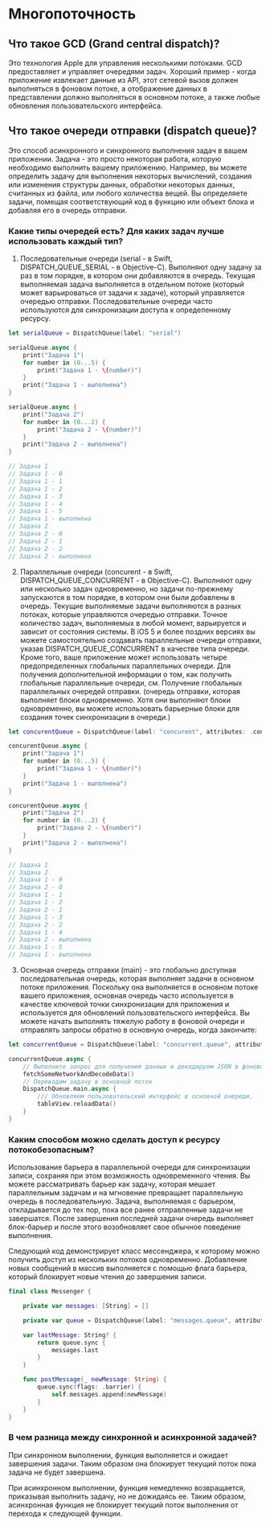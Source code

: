 # Многопоточность

## Что такое GCD (Grand central dispatch)?
Это технология Apple для управления несколькими потоками. GCD предоставляет и управляет очередями задач. Хороший пример - когда приложение извлекает данные из API, этот сетевой вызов должен выполняться в фоновом потоке, а отображение данных в представлении должно выполняться в основном потоке, а также любые обновления пользовательского интерфейса.

## Что такое очереди отправки (dispatch queue)?
Это способ асинхронного и синхронного выполнения задач в вашем приложении. Задача - это просто некоторая работа, которую необходимо выполнить вашему приложению. Например, вы можете определить задачу для выполнения некоторых вычислений, создания или изменения структуры данных, обработки некоторых данных, считанных из файла, или любого количества вещей. Вы определяете задачи, помещая соответствующий код в функцию или объект блока и добавляя его в очередь отправки.

### Какие типы очередей есть? Для каких задач лучше использовать каждый тип?
1. Последовательные очереди (serial - в Swift, DISPATCH_QUEUE_SERIAL - в Objective-C). Выполняют одну задачу за раз в том порядке, в котором они добавляются в очередь. Текущая выполняемая задача выполняется в отдельном потоке (который может варьироваться от задачи к задаче), который управляется очередью отправки. Последовательные очереди часто используются для синхронизации доступа к определенному ресурсу.
```swift
let serialQueue = DispatchQueue(label: "serial")

serialQueue.async {
    print("Задача 1")
    for number in (0...5) {
        print("Задача 1 - \(number)")
    }
    print("Задача 1 - выполнена")
}

serialQueue.async {
    print("Задача 2")
    for number in (0...2) {
        print("Задача 2 - \(number)")
    }
    print("Задача 2 - выполнена")
}

// Задача 1
// Задача 1 - 0
// Задача 1 - 1
// Задача 1 - 2
// Задача 1 - 3
// Задача 1 - 4
// Задача 1 - 5
// Задача 1 - выполнена
// Задача 2
// Задача 2 - 0
// Задача 2 - 1
// Задача 2 - 2
// Задача 2 - выполнена
```
2. Параллельные очереди (concurent - в Swift, DISPATCH_QUEUE_CONCURRENT - в Objective-C). Выполняют одну или несколько задач одновременно, но задачи по-прежнему запускаются в том порядке, в котором они были добавлены в очередь. Текущие выполняемые задачи выполняются в разных потоках, которые управляются очередью отправки. Точное количество задач, выполняемых в любой момент, варьируется и зависит от состояния системы.
В iOS 5 и более поздних версиях вы можете самостоятельно создавать параллельные очереди отправки, указав DISPATCH_QUEUE_CONCURRENT в качестве типа очереди. Кроме того, ваше приложение может использовать четыре предопределенных глобальных параллельных очереди. Для получения дополнительной информации о том, как получить глобальные параллельные очереди, см. Получение глобальных параллельных очередей отправки.
 (очередь отправки, которая выполняет блоки одновременно. Хотя они выполняют блоки одновременно, вы можете использовать барьерные блоки для создания точек синхронизации в очереди.)
```swift
let concurentQueue = DispatchQueue(label: "concurent", attributes: .concurrent)

concurentQueue.async {
    print("Задача 1")
    for number in (0...5) {
        print("Задача 1 - \(number)")
    }
    print("Задача 1 - выполнена")
}

concurentQueue.async {
    print("Задача 2")
    for number in (0...2) {
        print("Задача 2 - \(number)")
    }
    print("Задача 2 - выполнена")
}

// Задача 1
// Задача 2
// Задача 1 - 0
// Задача 2 - 0
// Задача 1 - 1
// Задача 1 - 2
// Задача 2 - 1
// Задача 1 - 3
// Задача 2 - 2
// Задача 1 - 4
// Задача 2 - выполнена
// Задача 1 - 5
// Задача 1 - выполнена
```
3. Основная очередь отправки (main) - это глобально доступная последовательная очередь, которая выполняет задачи в основном потоке приложения. Поскольку она выполняется в основном потоке вашего приложения, основная очередь часто используется в качестве ключевой точки синхронизации для приложения и используется для обновлений пользовательского интерфейса. Вы можете начать выполнять тяжелую работу в фоновой очереди и отправлять запросы обратно в основную очередь, когда закончите:
```swift
let concurrentQueue = DispatchQueue(label: "concurrent.queue", attributes: .concurrent)

concurrentQueue.async {
    // Выполните запрос для получения данных и декодируем JSON в фоновой очереди.
    fetchSomeNetworkAndDecodeData()
    // Переводим задачу в основной поток
    DispatchQueue.main.async {
        /// Обновляем пользовательский интерфейс в основной очереди.
        tableView.reloadData()
    }
}
```

### Каким способом можно сделать доступ к ресурсу потокобезопасным?
Использование барьера в параллельной очереди для синхронизации записи, сохраняя при этом возможность одновременного чтения. Вы можете рассматривать барьер как задачу, которая мешает параллельным задачам и на мгновение превращает параллельную очередь в последовательную. Задача, выполняемая с барьером, откладывается до тех пор, пока все ранее отправленные задачи не завершатся. После завершения последней задачи очередь выполняет блок-барьер и после этого возобновляет свое обычное поведение выполнения.

Следующий код демонстрирует класс мессенджера, к которому можно получить доступ из нескольких потоков одновременно. Добавление новых сообщений в массив выполняется с помощью флага барьера, который блокирует новые чтения до завершения записи.
```swift
final class Messenger {

    private var messages: [String] = []

    private var queue = DispatchQueue(label: "messages.queue", attributes: .concurrent)

    var lastMessage: String? {
        return queue.sync {
            messages.last
        }
    }

    func postMessage(_ newMessage: String) {
        queue.sync(flags: .barrier) {
            self.messages.append(newMessage)
        }
    }
}
```

### В чем разница между синхронной и асинхронной задачей?
При синхронном выполнении, функция выполняется и ожидает завершения задачи. Таким образом она блокирует текущий поток пока задача не будет завершена.

При асинхронном выполнении, функция немедленно возвращается, приказывая выполнить задачу, но не дожидаясь ее. Таким образом, асинхронная функция не блокирует текущий поток выполнения от перехода к следующей функции.
